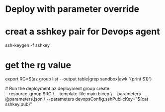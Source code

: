 # Deploy with parameter override

# creat a sshkey pair for Devops agent
ssh-keygen -f sshkey

# get the rg value
export RG=$(az group list --output table|grep sandbox|awk '{print $1}')

# Run the deployment
az deployment group create \
  --resource-group $RG \
  --template-file main.bicep \
  --parameters @parameters.json \
  --parameters devopsConfig.sshPublicKey="$(cat sshkey.pub)"